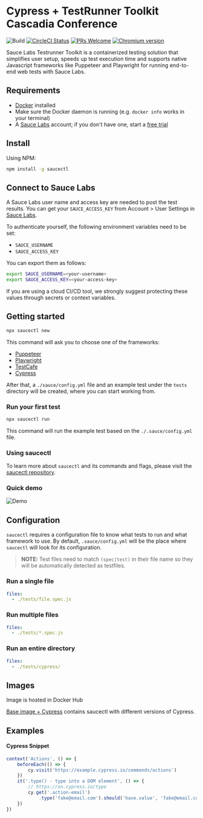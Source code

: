 # Cypress + TestRunner Toolkit Cascadia Conference

<!-- [START badges] -->
![Build](https://github.com/saucelabs/testrunner-toolkit/workflows/Sauce%20Pipeline%20Browser%20Tests/badge.svg?branch=master)
[![CircleCI Status](https://circleci.com/gh/saucelabs/saucectl.svg?style=shield&circle-token=:circle-token)](https://circleci.com/gh/saucelabs/saucectl)
[![PRs Welcome](https://img.shields.io/badge/PRs-welcome-brightgreen.svg)](./CONTRIBUTING.md)
[![Chromium version](https://img.shields.io/badge/chromium-84.0.4131.0-blue.svg?logo=google-chrome)](https://www.chromium.org/Home)
<!-- [END badges] -->

Sauce Labs Testrunner Toolkit is a containerized testing solution that simplifies user setup, speeds up test execution time and supports native Javascript frameworks like Puppeteer and Playwright for running end-to-end web tests with Sauce Labs.

<!-- [START gettingstarted] -->

## Requirements

- [Docker](https://docs.docker.com/get-docker/) installed
- Make sure the Docker daemon is running (e.g. `docker info` works in your terminal)
- A [Sauce Labs](https://saucelabs.com/) account; if you don't have one, start a [free trial](https://saucelabs.com/sign-up)


## Install

Using NPM:

```sh
npm install -g saucectl
```

## Connect to Sauce Labs

A Sauce Labs user name and access key are needed to post the test results. You can get your `SAUCE_ACCESS_KEY` from
Account > User Settings in [Sauce Labs](https://app.saucelabs.com/).

To authenticate yourself, the following environment variables need to be set:

- `SAUCE_USERNAME`
- `SAUCE_ACCESS_KEY`

You can export them as follows:

```sh
export SAUCE_USERNAME=<your-username>
export SAUCE_ACCESS_KEY=<your-access-key>
```

If you are using a cloud CI/CD tool, we strongly suggest protecting these values
through secrets or context variables. 

## Getting started

```sh
npx saucectl new
```

This command will ask you to choose one of the frameworks: 
- [Puppeteer](https://github.com/puppeteer/puppeteer)
- [Playwright](https://github.com/microsoft/playwright)
- [TestCafe](https://github.com/DevExpress/testcafe) 
- [Cypress](https://github.com/cypress-io/cypress) 

After that, a `./sauce/config.yml` file and an example test under
the `tests` directory will be created, where you can start working from.

### Run your first test

```sh
npx saucectl run
```

This command will run the example test based on the `./.sauce/config.yml` file.


### Using saucectl
To learn more about `saucectl` and its commands and flags,
please visit the [saucectl repository](https://github.com/saucelabs/saucectl).

### Quick demo

![Demo](https://gist.githubusercontent.com/diemol/f24bb230a0e3b41a052a1d9c1ff41f9e/raw/a325b6c1da77d4d4a804842da7307b055e7b50d2/saucectl-demo.gif)

## Configuration
`saucectl` requires a configuration file to know what tests to run and what
framework to use. By default, `.sauce/config.yml` will be the place where
`saucectl` will look for its configuration.

> **NOTE:** Test files need to match `(spec|test)` in their file name so they will be automatically detected as testfiles.

<!-- [END gettingstarted] -->

<!-- [START examples] -->

### Run a single file

```yaml
files:
  - ./tests/file.spec.js
```

### Run multiple files

```yaml
files:
  - ./tests/*.spec.js
```

### Run an entire directory

```yaml
files:
  - ./tests/cypress/
```

## Images

Image is hosted in Docker Hub

[Base image + Cypress](https://hub.docker.com/r/saucelabs/stt-cypress-mocha-node/tags)
contains saucectl with different versions of Cypress.

## Examples

#### Cypress Snippet
```js
context('Actions', () => {
	beforeEach(() => {
		cy.visit('https://example.cypress.io/commands/actions')
	})
	it('.type() - type into a DOM element', () => {
		// https://on.cypress.io/type
		cy.get('.action-email')
			.type('fake@email.com').should('have.value', 'fake@email.com')
	})
})
```
<!-- [END examples] -->